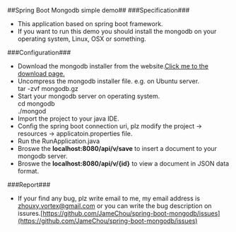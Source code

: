 ##Spring Boot Mongodb simple demo##
###<i class="icon-file-text"></i>Specification###
- This application based on spring boot framework.
- If you want to run this demo you should install the mongodb on your operating system, Linux, OSX or something.

###<i class="icon-cog"></i>Configuration###
- Download the mongodb installer from the website.[Click me to the download page.](http://www.mongodb.org/ "Click to the mongodb homepage")
- Uncompress the mongodb installer file. e.g. on Ubuntu server.  
    tar -zvf mongodb.gz
- Start your mongodb server on operating system.  
    cd mongodb  
    ./mongod
- Import the project to your java IDE.
- Config the spring boot connection uri, plz modify the project -> resources -> applicatoin.properties file.
- Run the RunApplication.java
- Broswe the ****localhost:8080/api/v/save**** to insert a document to your mongodb server.
- Broswe the ****localhost:8080/api/v/{id}**** to view a document in JSON data format.

###<i class="icon-bullhorn"></i>Report###
- If your find any bug, plz write email to me, my email address is zhouxy.vortex@gmail.com or you can write the bug description on issures.[https://github.com/JameChou/spring-boot-mongodb/issues](https://github.com/JameChou/spring-boot-mongodb/issues)

